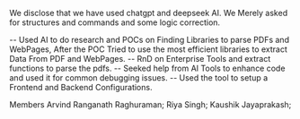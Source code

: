 We disclose that we have used chatgpt and deepseek AI. We Merely asked for structures and commands and some logic correction. 

-- Used AI to do research and POCs on Finding Libraries to parse PDFs and WebPages, After the POC Tried to use the most efficient libraries to extract Data From PDF and WebPages.
-- RnD on Enterprise Tools and extract functions to parse the pdfs.
-- Seeked help from AI Tools to enhance code and used it for common debugging issues.
-- Used the tool to setup a Frontend and Backend Configurations.

Members
Arvind Ranganath Raghuraman;
Riya Singh;
Kaushik Jayaprakash;
